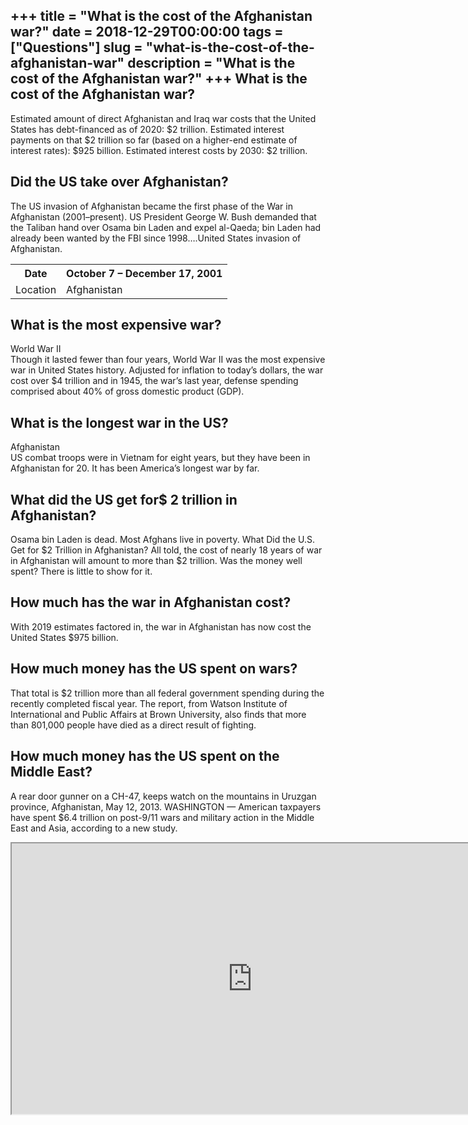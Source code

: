 +++
title = "What is the cost of the Afghanistan war?"
date = 2018-12-29T00:00:00
tags = ["Questions"]
slug = "what-is-the-cost-of-the-afghanistan-war"
description = "What is the cost of the Afghanistan war?"
+++
What is the cost of the Afghanistan war?
----------------------------------------

Estimated amount of direct Afghanistan and Iraq war costs that the United States has debt-financed as of 2020: $2 trillion. Estimated interest payments on that $2 trillion so far (based on a higher-end estimate of interest rates): $925 billion. Estimated interest costs by 2030: $2 trillion.

Did the US take over Afghanistan?
---------------------------------

The US invasion of Afghanistan became the first phase of the War in Afghanistan (2001–present). US President George W. Bush demanded that the Taliban hand over Osama bin Laden and expel al-Qaeda; bin Laden had already been wanted by the FBI since 1998….United States invasion of Afghanistan.

<table><tr><th>Date</th><th>October 7 – December 17, 2001</th></tr><tr><td>Location</td><td>Afghanistan</td></tr></table>

What is the most expensive war?
-------------------------------

World War II  
Though it lasted fewer than four years, World War II was the most expensive war in United States history. Adjusted for inflation to today’s dollars, the war cost over $4 trillion and in 1945, the war’s last year, defense spending comprised about 40% of gross domestic product (GDP).

What is the longest war in the US?
----------------------------------

Afghanistan  
US combat troops were in Vietnam for eight years, but they have been in Afghanistan for 20. It has been America’s longest war by far.

What did the US get for$ 2 trillion in Afghanistan?
---------------------------------------------------

Osama bin Laden is dead. Most Afghans live in poverty. What Did the U.S. Get for $2 Trillion in Afghanistan? All told, the cost of nearly 18 years of war in Afghanistan will amount to more than $2 trillion. Was the money well spent? There is little to show for it.

How much has the war in Afghanistan cost?
-----------------------------------------

With 2019 estimates factored in, the war in Afghanistan has now cost the United States $975 billion.

How much money has the US spent on wars?
----------------------------------------

That total is $2 trillion more than all federal government spending during the recently completed fiscal year. The report, from Watson Institute of International and Public Affairs at Brown University, also finds that more than 801,000 people have died as a direct result of fighting.

How much money has the US spent on the Middle East?
---------------------------------------------------

A rear door gunner on a CH-47, keeps watch on the mountains in Uruzgan province, Afghanistan, May 12, 2013. WASHINGTON — American taxpayers have spent $6.4 trillion on post-9/11 wars and military action in the Middle East and Asia, according to a new study.

<iframe allow="accelerometer; autoplay; clipboard-write; encrypted-media; gyroscope; picture-in-picture" allowfullscreen="" class="__youtube_prefs__  epyt-is-override  no-lazyload" data-no-lazy="1" data-origheight="433" data-origwidth="770" data-skipgform_ajax_framebjll="" height="433" id="_ytid_21946" loading="lazy" src="https://www.youtube.com/embed/wZAOhKy3XDY?enablejsapi=1&autoplay=0&cc_load_policy=0&cc_lang_pref=&iv_load_policy=1&loop=0&modestbranding=0&rel=1&fs=1&playsinline=0&autohide=2&theme=dark&color=red&controls=1&" title="YouTube player" width="770"></iframe>